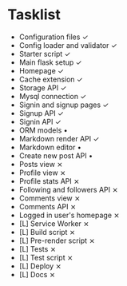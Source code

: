 # Tasklist

- Configuration files                   ✓
- Config loader and validator           ✓
- Starter script                        ✓
- Main flask setup                      ✓
- Homepage                              ✓
- Cache extension                       ✓
- Storage API                           ✓
- Mysql connection                      ✓
- Signin and signup pages               ✓
- Signup API                            ✓
- Signin API                            ✓
- ORM models                            •
- Markdown render API                   ✓
- Markdown editor                       •
- Create new post API                   •
- Posts view                            ⨯
- Profile view                          ⨯
- Profile stats API                     ⨯
- Following and followers API           ⨯
- Comments view                         ⨯
- Comments API                          ⨯
- Logged in user's homepage             ⨯
- [L] Service Worker                    ⨯
- [L] Build script                      ⨯
- [L] Pre-render script                 ⨯
- [L] Tests                             ⨯
- [L] Test script                       ⨯
- [L] Deploy                            ⨯
- [L] Docs                              ⨯
